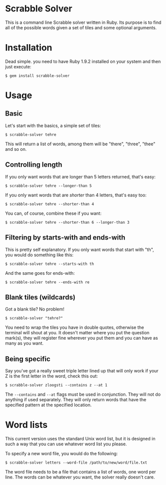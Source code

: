 # Scrabble Solver

This is a command line Scrabble solver written in Ruby. Its purpose is to find
all of the possible words given a set of tiles and some optional arguments.

# Installation

Dead simple. you need to have Ruby 1.9.2 installed on your system and then just
execute:

    $ gem install scrabble-solver

# Usage

## Basic

Let's start with the basics, a simple set of tiles:

    $ scrabble-solver tehre

This will return a list of words, among them will be "there", "three", "thee"
and so on.

## Controlling length

If you only want words that are longer than 5 letters returned, that's easy:

    $ scrabble-solver tehre --longer-than 5

If you only want words that are *shorter* than 4 letters, that's easy too:

    $ scrabble-solver tehre --shorter-than 4

You can, of course, combine these if you want:

    $ scrabble-solver tehre --shorter-than 6 --longer-than 3

## Filtering by starts-with and ends-with

This is pretty self explanatory. If you only want words that start with "th",
you would do something like this:

    $ scrabble-solver tehre --starts-with th

And the same goes for ends-with:

    $ scrabble-solver tehre --ends-with re

## Blank tiles (wildcards)

Got a blank tile? No problem!

    $ scrabble-solver "tehre?"

You need to wrap the tiles you have in double quotes, otherwise the terminal
will shout at you. It doesn't matter where you put the question mark(s), they
will register fine wherever you put them and you can have as many as you want.

## Being specific

Say you've got a really sweet triple letter lined up that will only work if
your Z is the first letter in the word, check this out:

    $ scrabble-solver zloogsti --contains z --at 1

The `--contains` and `--at` flags must be used in conjunction. They will not
do anything if used separately. They will only return words that have the
specified pattern at the specified location.

# Word lists

This current version uses the standard Unix word list, but it is designed in
such a way that you can use whatever word list you please.

To specify a new word file, you would do the following:

    $ scrabble-solver letters --word-file /path/to/new/word/file.txt

The word file needs to be a file that contains a list of words, one word per
line. The words can be whatever you want, the solver really doesn't care.
